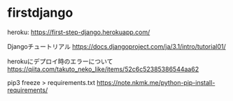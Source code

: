 # firstdjango

heroku:
https://first-step-django.herokuapp.com/

Djangoチュートリアル
https://docs.djangoproject.com/ja/3.1/intro/tutorial01/

herokuにデプロイ時のエラーについて
https://qiita.com/takuto_neko_like/items/52c6c52385386544aa62

pip3 freeze > requirements.txt
https://note.nkmk.me/python-pip-install-requirements/
